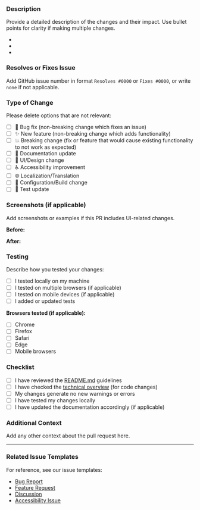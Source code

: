 ### Description
Provide a detailed description of the changes and their impact. Use bullet points for clarity if making multiple changes.

- 
- 
- 

### Resolves or Fixes Issue
Add GitHub issue number in format `Resolves #0000` or `Fixes #0000`, or write `none` if not applicable.

### Type of Change
Please delete options that are not relevant:

- [ ] 🐛 Bug fix (non-breaking change which fixes an issue)
- [ ] ✨ New feature (non-breaking change which adds functionality)
- [ ] 💥 Breaking change (fix or feature that would cause existing functionality to not work as expected)
- [ ] 📝 Documentation update
- [ ] 🎨 UI/Design change
- [ ] ♿ Accessibility improvement
- [ ] 🌐 Localization/Translation
- [ ] 🔧 Configuration/Build change
- [ ] 🧪 Test update

### Screenshots (if applicable)
Add screenshots or examples if this PR includes UI-related changes.

**Before:**


**After:**


### Testing
Describe how you tested your changes:

- [ ] I tested locally on my machine
- [ ] I tested on multiple browsers (if applicable)
- [ ] I tested on mobile devices (if applicable)
- [ ] I added or updated tests

**Browsers tested (if applicable):**
- [ ] Chrome
- [ ] Firefox
- [ ] Safari
- [ ] Edge
- [ ] Mobile browsers

### Checklist

- [ ] I have reviewed the [README.md](https://github.com/processing/p5.js-website/blob/main/README.md) guidelines
- [ ] I have checked the [technical overview](https://github.com/processing/p5.js-website/blob/main/docs/technical_overview.md) (for code changes)
- [ ] My changes generate no new warnings or errors
- [ ] I have tested my changes locally
- [ ] I have updated the documentation accordingly (if applicable)

### Additional Context
Add any other context about the pull request here.

---

### Related Issue Templates
For reference, see our issue templates:
- [Bug Report](https://github.com/processing/p5.js-website/blob/main/.github/ISSUE_TEMPLATE/1.find-a-bug.yml)
- [Feature Request](https://github.com/processing/p5.js-website/blob/main/.github/ISSUE_TEMPLATE/2.feature-request.yml)
- [Discussion](https://github.com/processing/p5.js-website/blob/main/.github/ISSUE_TEMPLATE/3.discussion.yml)
- [Accessibility Issue](https://github.com/processing/p5.js-website/blob/main/.github/ISSUE_TEMPLATE/4.accessibility.yml)
